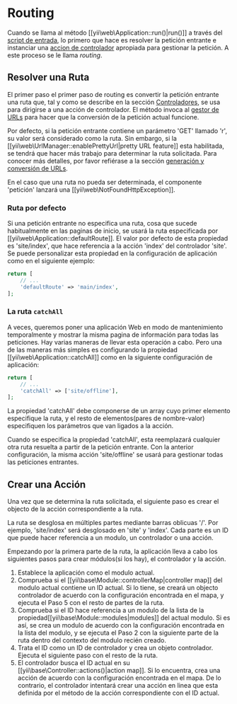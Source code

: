 ﻿Routing
=======
Cuando se llama al método [[yii\web\Application::run()|run()]] a través del [script de entrada](structure-entry-scripts.md), lo primero que hace es resolver la petición entrante e instanciar una [accion de controlador](structure-controllers.md) apropiada para gestionar la petición. A este proceso se le llama *routing*.

## Resolver una Ruta <a name="resolving-route"></a>

El primer paso el primer paso de routing es convertir la petición entrante una ruta que, tal y como se describe en la sección [Controladores](structure-controllers.md#routes), se usa para dirigirse a una acción de controlador. El método invoca al [gestor de URLs](runtime-url-handling.md) para hacer que la conversión de la petición actual funcione.

Por defecto, si la petición entrante contiene un parámetro 'GET' llamado 'r', su valor será considerado como la ruta. Sin embargo, si la [[yii\web\UrlManager::enablePrettyUrl|pretty URL feature]] esta habilitada, se tendrá que hacer más trabajo para determinar la ruta solicitada. Para conocer más detalles, por favor refiérase a la sección [generación y conversión de URLs](runtime-url-handling.md).

En el caso que una ruta no pueda ser determinada, el componente 'petición' lanzará una [[yii\web\NotFoundHttpException]].

### Ruta por defecto <a name="default-route"></a>

Si una petición entrante no especifica una ruta, cosa que sucede habitualmente en las paginas de inicio, se usará la ruta especificada por [[yii\web\Application::defaultRoute]]. El valor por defecto de esta propiedad es 'site/index', que hace referencia a la acción 'index' del controlador 'site'. Se puede personalizar esta propiedad en la configuración de aplicación como en el siguiente ejemplo:

```php
return [
    // ...
    'defaultRoute' => 'main/index',
];
```

### La ruta `catchAll` <a name="catchall-route"></a>

A veces, queremos poner una aplicación Web en modo de mantenimiento temporalmente y mostrar la misma pagina de información para todas las peticiones. Hay varias maneras de llevar esta operación a cabo. Pero una de las maneras más simples es configurando la propiedad [[yii\web\Application::catchAll]] como en la siguiente configuración de aplicación:

```php
return [
    // ...
    'catchAll' => ['site/offline'],
];
```

La propiedad 'catchAll' debe componerse de un array cuyo primer elemento especifique la ruta, y el resto de elementos(pares de nombre-valor) especifiquen los parámetros que van ligados a la acción. 

Cuando se especifica la propiedad 'catchAll', esta reemplazará cualquier otra ruta resuelta a partir de la petición entrante. Con la anterior configuración, la misma acción 'site/offline' se usará para gestionar todas las peticiones entrantes.

## Crear una Acción <a name="creating-action"></a>

Una vez que se determina la ruta solicitada, el siguiente paso es crear el objecto de la acción correspondiente a la ruta.

La ruta se desglosa en múltiples partes mediante barras oblicuas '/'. Por ejemplo, 'site/index' será desglosado en 'site' y 'index'. Cada parte es un ID que puede hacer referencia a un modulo, un controlador o una acción.

Empezando por la primera parte de la ruta, la aplicación lleva a cabo los siguientes pasos para crear módulos(si los hay), el controlador y la acción.

1. Establece la aplicación como el modulo actual.
2. Comprueba si el [[yii\base\Module::controllerMap|controller map]] del modulo actual contiene un ID actual. Si lo tiene, se creará un objecto controlador de acuerdo con la configuración encontrada en el mapa, y ejecuta el Paso 5 con el resto de partes de la ruta.
3. Comprueba si el ID hace referencia a un modulo de la lista de la propiedad[[yii\base\Module::modules|modules]] del actual modulo. Si es así, se crea un modulo de acuerdo con la configuración encontrada en la lista del modulo, y se ejecuta el Paso 2 con la siguiente parte de la ruta dentro del contexto del modulo recién creado.
4. Trata el ID como un ID de controlador y crea un objeto controlador. Ejecuta el siguiente paso con el resto de la ruta.
5. El controlador busca el ID actual en su [[yii\base\Controller::actions()|action map]]. Si lo encuentra, crea una acción de acuerdo con la configuración encontrada en el mapa. De lo contrario, el controlador intentará crear una acción en linea que esta definida por el método de la acción correspondiente con el ID actual.
